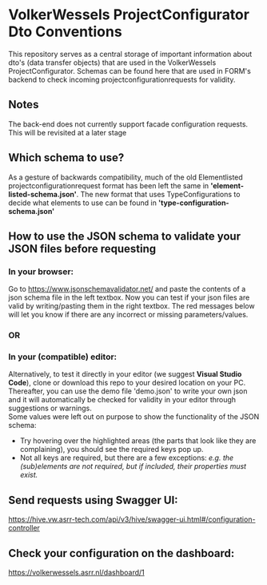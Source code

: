 # VolkerWessels ProjectConfigurator Dto Conventions

This repository serves as a central storage of important information about dto's (data transfer objects) that are used in the VolkerWessels ProjectConfigurator. Schemas can be found here that are used in FORM's backend to check incoming projectconfigurationrequests for validity.

## Notes
The back-end does not currently support facade configuration requests. This will be revisited at a later stage

## Which schema to use?
As a gesture of backwards compatibility, much of the old Elementlisted projectconfigurationrequest format has been left the same in
<b>'element-listed-schema.json'</b>. The new format that uses TypeConfigurations to decide what elements to use can be found in <b>'type-configuration-schema.json'</b>

## How to use the JSON schema to validate your JSON files before requesting
### In your browser:
Go to https://www.jsonschemavalidator.net/ and paste the contents of a json schema file in the left textbox. Now you can test if your json files are valid by writing/pasting them in the right textbox. The red messages below will let you know if there are any incorrect or missing parameters/values.
### OR
### In your (compatible) editor:
Alternatively, to test it directly in your editor (we suggest <b>Visual Studio Code</b>), clone or download this repo to your desired location on your PC. Thereafter, you can use the demo file 'demo.json' to write your own json and it will automatically be checked for validity in your editor through suggestions or warnings.<br/>
Some values were left out on purpose to show the functionality of the JSON schema:
- Try hovering over the highlighted areas (the parts that look like they are complaining), you should see the required keys pop up.
- Not all keys are required, but there are a few exceptions: <i>e.g. the (sub)elements are not required, but if included, their properties must exist.</i>

## Send requests using Swagger UI:
https://hive.vw.asrr-tech.com/api/v3/hive/swagger-ui.html#/configuration-controller

## Check your configuration on the dashboard:
https://volkerwessels.asrr.nl/dashboard/1
